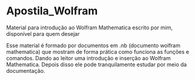 # Apostila_Wolfram
Material para introdução ao Wolfram Mathematica escrito por mim, disponível para quem desejar

Esse material é formado por documentos em .nb (documento wolfram mathematica) que mostram de forma prática como funciona as funções e comandos. Dando ao leitor uma introdução e inserção ao Wolfram Mathematica. Depois disso ele pode tranquilamente estudar por meio da documentação. 